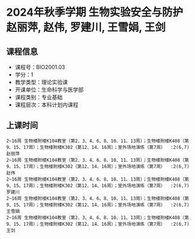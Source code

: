 # 2024年秋季学期 生物实验安全与防护 赵丽萍, 赵伟, 罗建川, 王雪娟, 王剑






## 课程信息

- 课程号：BIO2001.03
- 学分：1
- 教学类型：理论实验课
- 开课单位：生命科学与医学部
- 课程类别：专业基础
- 课程层次：本科计划内课程

## 上课时间

```
2~16周 生物楼附楼K104教室（第2、3、4、6、8、10、11、13周）；生物楼附楼K408（第9、15、17周）；生物楼附楼K302（第12、14、16周）；室外场地演练（第7周）  :2(6,7) 赵丽萍
2~16周 生物楼附楼K104教室（第2、3、4、6、8、10、11、13周）；生物楼附楼K408（第9、15、17周）；生物楼附楼K302（第12、14、16周）；室外场地演练（第7周）  :2(6,7) 赵伟
2~16周 生物楼附楼K104教室（第2、3、4、6、8、10、11、13周）；生物楼附楼K408（第9、15、17周）；生物楼附楼K302（第12、14、16周）；室外场地演练（第7周）  :2(6,7) 罗建川
2~16周 生物楼附楼K104教室（第2、3、4、6、8、10、11、13周）；生物楼附楼K408（第9、15、17周）；生物楼附楼K302（第12、14、16周）；室外场地演练（第7周）  :2(6,7) 王雪娟
2~16周 生物楼附楼K104教室（第2、3、4、6、8、10、11、13周）；生物楼附楼K408（第9、15、17周）；生物楼附楼K302（第12、14、16周）；室外场地演练（第7周）  :2(6,7) 王剑
```


